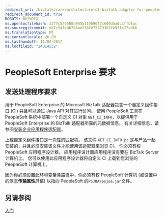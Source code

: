 ```yaml
---
redirect_url: /biztalk/core/architecture-of-biztalk-adapter-for-peoplesoft-enterprise/
redirect_document_id: true
ROBOTS: NOINDEX
ms.openlocfilehash: a277c5f5588a9455119b96f7c600dbadccffb8ac
ms.sourcegitcommit: dd7c54feab783ae2f8fe75873363fe9ffc77cd66
ms.translationtype: MT
ms.contentlocale: zh-CN
ms.lasthandoff: 11/07/2017
ms.locfileid: "24014532"
---
```

# <a name="peoplesoft-enterprise-requirements"></a>PeopleSoft Enterprise 要求

## <a name="send-handler-requirements"></a>发送处理程序要求  
 用于 PeopleSoft Enterprise 的 Microsoft BizTalk 适配器包含一个自定义组件接口 (CI) 并且可以通过 Java API 对其进行访问。 使用 PeopleSoft 工具在 PeopleSoft 系统中部署一个自定义 CI 对象 `GET_CI_INFO`，以提供用于 PeopleSoft Enterprise 的 BizTalk 适配器所需的元数据信息。 有关详细信息，请参阅[安装企业应用程序适配器](../adapters-and-accelerators/install-configure-biztalk-adapters-enterprise-applications.md)。  
  
 上载自定义组件接口是一次性的匹配项。 该文件 `GET_CI_INFO.pc` 是与产品一起安装的，并且必须安装该文件才能使用该适配器来浏览 CI。 你必须有权 PeopleSoft 应用程序设计器。 应用程序设计器应用程序没有要在 BizTalk Server 计算机上。 您可以使用此应用程序设计器将自定义 CI 上载到您浏览的 PeopleSoft 计算机上。  
  
 因为你必须设置此环境变量类路径中，你必须有权 PeopleSoft 计算机 (或设置中的信息**传输属性**屏幕) 以指向 PeopleSoft 的`PSJOA/psjoa.jar`文件。  
  
## <a name="see-also"></a>另请参阅  
 [入门](../core/getting-started-with-biztalk-adapter-for-peoplesoft-enterprise.md)   
 